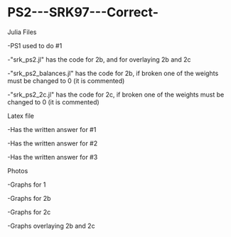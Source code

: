 # PS2---SRK97---Correct-

Julia Files

-PS1 used to do #1 

-"srk_ps2.jl" has the code for 2b, and for overlaying 2b and 2c

-"srk_ps2_balances.jl" has the code for 2b, if broken one of the weights must be changed to 0 (it is commented)

-"srk_ps2_2c.jl" has the code for 2c, if broken one of the weights must be changed to 0 (it is commented)




Latex file

-Has the written answer for #1

-Has the written answer for #2

-Has the written answer for #3




Photos

-Graphs for 1

-Graphs for 2b

-Graphs for 2c

-Graphs overlaying 2b and 2c

